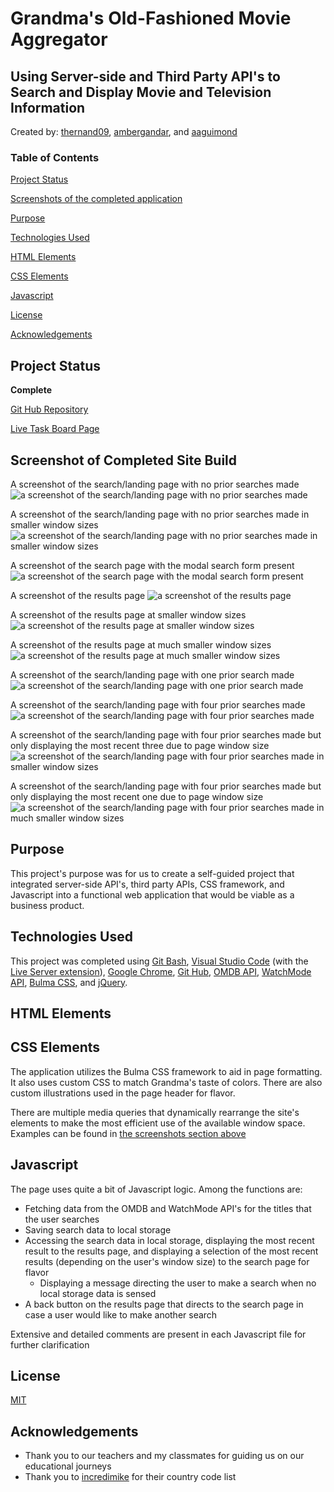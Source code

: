 # Grandma's Old-Fashioned Movie Aggregator

## Using Server-side and Third Party API's to Search and Display Movie and Television Information

Created by: [thernand09](https://github.com/thernand09), [ambergandar](https://github.com/ambergandar), and [aaguimond](https://github.com/aaguimond)

### Table of Contents

[Project Status](#project-status)

[Screenshots of the completed application](#screenshots-of-completed-site-build)

[Purpose](#purpose)

[Technologies Used](#technologies-used)

[HTML Elements](#html-elements)

[CSS Elements](#css-elements)

[Javascript](#javascript)

[License](#license)

[Acknowledgements](#acknowledgements)

## Project Status

**Complete**

[Git Hub Repository](https://github.com/thernand09/Project-1)

[Live Task Board Page](https://aaguimond.github.io/module06-challenge-weather-dashboard/)

## Screenshot of Completed Site Build

A screenshot of the search/landing page with no prior searches made
![a screenshot of the search/landing page with no prior searches made](./assets/screenshots/GOFMASearchPageEmpty.png?raw=true)

A screenshot of the search/landing page with no prior searches made in smaller window sizes
![a screenshot of the search/landing page with no prior searches made in smaller window sizes](./assets/screenshots/GOFMASearchPageEmptySmall.png?raw=true)

A screenshot of the search page with the modal search form present
![a screenshot of the search page with the modal search form present](./assets/screenshots/GOFMAModal.png?raw=true)

A screenshot of the results page
![a screenshot of the results page](./assets/screenshots/GOFMAResults.png?raw=true)

A screenshot of the results page at smaller window sizes
![a screenshot of the results page at smaller window sizes](./assets/screenshots/GOFMAResultsMedium.png?raw=true)

A screenshot of the results page at much smaller window sizes
![a screenshot of the results page at much smaller window sizes](./assets/screenshots/GOFMAResultsSmall.png?raw=true)

A screenshot of the search/landing page with one prior search made
![a screenshot of the search/landing page with one prior search made](./assets/screenshots/GOFMASearchPageHistoryOne.png?raw=true)

A screenshot of the search/landing page with four prior searches made
![a screenshot of the search/landing page with four prior searches made](./assets/screenshots/GOFMASearchPageHistoryFull.png?raw=true)

A screenshot of the search/landing page with four prior searches made but only displaying the most recent three due to page window size
![a screenshot of the search/landing page with four prior searches made in smaller window sizes](./assets/screenshots/GOFMASearchPageHistoryMedium.png?raw=true)

A screenshot of the search/landing page with four prior searches made but only displaying the most recent one due to page window size
![a screenshot of the search/landing page with four prior searches made in much smaller window sizes](./assets/screenshots/GOFMASearchPageHistorySmall.png?raw=true)

## Purpose

This project's purpose was for us to create a self-guided project that integrated server-side API's, third party APIs, CSS framework, and Javascript into a functional web application that would be viable as a business product.

## Technologies Used

This project was completed using [Git Bash](https://git-scm.com/about), [Visual Studio Code](https://code.visualstudio.com/) (with the [Live Server extension](https://marketplace.visualstudio.com/items?itemName=ritwickdey.LiveServer)), [Google Chrome](https://www.google.com/chrome/), [Git Hub](https://github.com/), [OMDB API](https://www.omdbapi.com/), [WatchMode API](https://api.watchmode.com/), [Bulma CSS](https://bulma.io/), and [jQuery](https://jquery.com/).

## HTML Elements



## CSS Elements

The application utilizes the Bulma CSS framework to aid in page formatting. It also uses custom CSS to match Grandma's taste of colors. There are also custom illustrations used in the page header for flavor.

There are multiple media queries that dynamically rearrange the site's elements to make the most efficient use of the available window space. Examples can be found in [the screenshots section above](#screenshot-of-completed-site-build)

## Javascript

The page uses quite a bit of Javascript logic. Among the functions are:

* Fetching data from the OMDB and WatchMode API's for the titles that the user searches
* Saving search data to local storage
* Accessing the search data in local storage, displaying the most recent result to the results page, and displaying a selection of the most recent results (depending on the user's window size) to the search page for flavor
    * Displaying a message directing the user to make a search when no local storage data is sensed
* A back button on the results page that directs to the search page in case a user would like to make another search

Extensive and detailed comments are present in each Javascript file for further clarification

## License

[MIT](https://opensource.org/license/mit)

## Acknowledgements

* Thank you to our teachers and my classmates for guiding us on our educational journeys
* Thank you to [incredimike](https://gist.github.com/incredimike/1469814) for their country code list